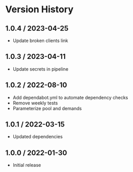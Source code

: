 # Version History

## 1.0.4 / 2023-04-25

- Update broken clients link

## 1.0.3 / 2023-04-11

- Update secrets in pipeline

## 1.0.2 / 2022-08-10

- Add dependabot.yml to automate dependency checks
- Remove weekly tests
- Parameterize pool and demands

## 1.0.1 / 2022-03-15

- Updated dependencies

## 1.0.0 / 2022-01-30

- Initial release
